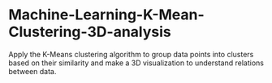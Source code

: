 # Machine-Learning-K-Mean-Clustering-3D-analysis
Apply the K-Means clustering algorithm to group data points into clusters based on their similarity and make a 3D visualization to understand relations between data.
